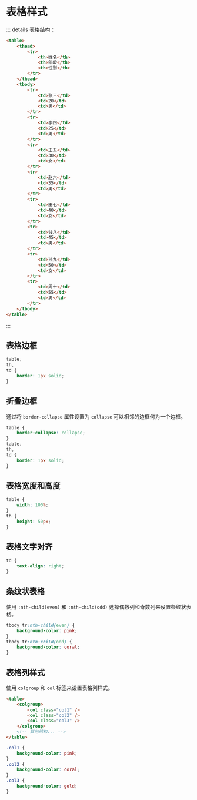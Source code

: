 # 表格样式

::: details 表格结构：

```html
<table>
	<thead>
		<tr>
			<th>姓名</th>
			<th>年龄</th>
			<th>性别</th>
		</tr>
	</thead>
	<tbody>
		<tr>
			<td>张三</td>
			<td>20</td>
			<td>男</td>
		</tr>
		<tr>
			<td>李四</td>
			<td>25</td>
			<td>男</td>
		</tr>
		<tr>
			<td>王五</td>
			<td>30</td>
			<td>女</td>
		</tr>
		<tr>
			<td>赵六</td>
			<td>35</td>
			<td>男</td>
		</tr>
		<tr>
			<td>田七</td>
			<td>40</td>
			<td>女</td>
		</tr>
		<tr>
			<td>钱八</td>
			<td>45</td>
			<td>男</td>
		</tr>
		<tr>
			<td>孙九</td>
			<td>50</td>
			<td>女</td>
		</tr>
		<tr>
			<td>周十</td>
			<td>55</td>
			<td>男</td>
		</tr>
	</tbody>
</table>
```

:::

## 表格边框

```css
table,
th,
td {
	border: 1px solid;
}
```

<demo-iframe src="/css/table-demo/border.html" height="265px" />

## 折叠边框

通过将 `border-collapse` 属性设置为 `collapse` 可以相邻的边框何为一个边框。

```css
table {
	border-collapse: collapse;
}
table,
th,
td {
	border: 1px solid;
}
```

<demo-iframe src="/css/table-demo/collapse.html" height="235px" />

## 表格宽度和高度

```css
table {
	width: 100%;
}
th {
	height: 50px;
}
```

## 表格文字对齐

<!-- 使用 [text-align](/frontend/css/style/text.html#text-align-文本水平对其) 可设置表格文字对齐。 -->

```css
td {
	text-align: right;
}
```

## 条纹状表格

使用 `:nth-child(even)` 和 `:nth-child(odd)` 选择偶数列和奇数列来设置条纹状表格。

```css
tbody tr:nth-child(even) {
	background-color: pink;
}
tbody tr:nth-child(odd) {
	background-color: coral;
}
```

<demo-iframe src="/css/table-demo/striped.html" height="235px" />

## 表格列样式

使用 `colgroup` 和 `col` 标签来设置表格列样式。

```html
<table>
	<colgroup>
		<col class="col1" />
		<col class="col2" />
		<col class="col3" />
	</colgroup>
	<!-- 其他结构... -->
</table>
```

```css
.col1 {
	background-color: pink;
}
.col2 {
	background-color: coral;
}
.col3 {
	background-color: gold;
}
```

<demo-iframe src="/css/table-demo/col-style.html" height="235px" />
